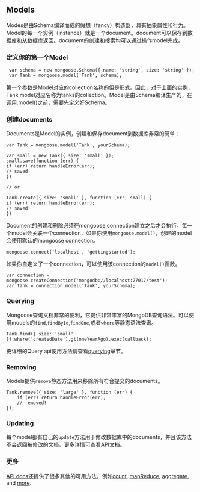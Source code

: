 ## Models
Modes是由Schema编译而成的假想（fancy）构造器，具有抽象属性和行为。Model的每一个实例（instance）就是一个document。document可以保存到数据库和从数据库返回。document的创建和搜索均可以通过操作model完成。

### 定义你的第一个Model

     var schema = new mongoose.Schema({ name: 'string', size: 'string' });
     var Tank = mongoose.model('Tank', schema);

第一个参数是Model对应的collection名称的但是形式。因此，对于上面的实例，Tank model对应名称为tanks的collection。Model是由Schema编译生产的，在调用.model()之前，需要先定义好Schema。

### 创建documents

Documents是Model的实例，创建和保存document到数据库非常的简单：

    var Tank = mongoose.model('Tank', yourSchema);

    var small = new Tank({ size: 'small' });
    small.save(function (err) {
    if (err) return handleError(err);
    // saved!
    })

    // or

    Tank.create({ size: 'small' }, function (err, small) {
    if (err) return handleError(err);
    // saved!
    })

Document的创建和删除必须在mongoose connection建立之后才会执行。每一个model会关联一个connection，如果你使用`mongoose.model()`，创建的model会使用默认的mongoose connection。

    mongoose.connect('localhost', 'gettingstarted');

如果你自定义了一个connection，可以使用该connection的`model()`函数。

    var connection = mongoose.createConnection('mongodb://localhost:27017/test');
    var Tank = connection.model('Tank', yourSchema);

### Querying

Mongoose查询文档非常的便利，它提供非常丰富的MongoDB查询语法。可以使用models的`find`,`findById`,`findOne`,或者`where`等静态语法查询。

    Tank.find({ size: 'small' }).where('createdDate').gt(oneYearAgo).exec(callback);

更详细的Query api使用方法请查看[querying][]章节。

[querying]: http://mongoosejs.com/docs/api.html#Query

### Removing

Models提供`remove`静态方法用来移除所有符合提交的documents。
   
    Tank.remove({ size: 'large' }, function (err) {
        if (err) return handleError(err);
        // removed!
    });

### Updating

每个model都有自己的`update`方法用于修改数据库中的documents，并且该方法不会返回被修改的文档。更多详情可查看[API][]文档。

[API]:http://mongoosejs.com/docs/api.html#model_Model.update

### 更多
[API docs][]还提供了很多其他的可用方法，例如[count][], [mapReduce][], [aggregate][], and [more][].

[API docs]:http://mongoosejs.com/docs/api.html#model_Model
[count]:http://mongoosejs.com/docs/api.html#model_Model.count
[mapReduce]:http://mongoosejs.com/docs/api.html#model_Model.mapReduce
[aggregate]:http://mongoosejs.com/docs/api.html#model_Model.aggregate
[more]:http://mongoosejs.com/docs/api.html#model_Model.findOneAndRemove








